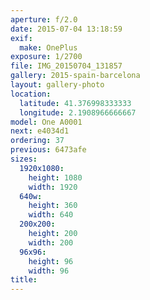 ```yaml
---
aperture: f/2.0
date: 2015-07-04 13:18:59
exif:
  make: OnePlus
exposure: 1/2700
file: IMG_20150704_131857
gallery: 2015-spain-barcelona
layout: gallery-photo
location:
  latitude: 41.376998333333
  longitude: 2.1908966666667
model: One A0001
next: e4034d1
ordering: 37
previous: 6473afe
sizes:
  1920x1080:
    height: 1080
    width: 1920
  640w:
    height: 360
    width: 640
  200x200:
    height: 200
    width: 200
  96x96:
    height: 96
    width: 96
title: 
---
```

